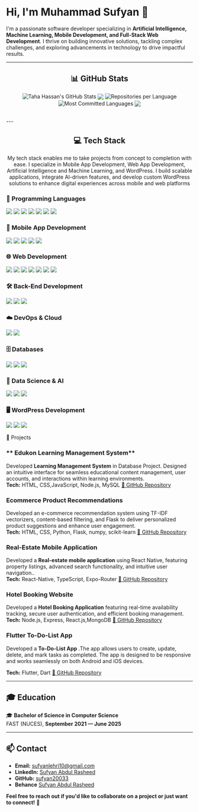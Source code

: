 # Hi, I'm Muhammad Sufyan 👋  
I'm a passionate software developer specializing in **Artificial Intelligence, Machine Learning, Mobile Development, and Full-Stack Web Development**. I thrive on building innovative solutions, tackling complex challenges, and exploring advancements in technology to drive impactful results.

---

<h2 align="center">📊 GitHub Stats</h2>
<p align="center">
  <img align="center" src="https://github-readme-stats.vercel.app/api?username=sufyan20033&theme=monokai&hide_border=false&include_all_commits=true&count_private=true" alt="Taha Hassan's GitHub Stats" />
  <img align="center" src="https://github-readme-stats.vercel.app/api/top-langs/?username=sufyan20033&theme=monokai&hide_border=false&include_all_commits=true&count_private=true&layout=compact&langs_count=90"/>
  <img align="center" src="https://github-profile-summary-cards.vercel.app/api/cards/repos-per-language?username=sufyan20033&theme=monokai" alt="Repositories per Language"/>
  <img align="center" src="https://github-profile-summary-cards.vercel.app/api/cards/most-commit-language?username=sufyan20033&theme=monokai" alt="Most Committed Languages"/>
  <img align="center" src="https://github-readme-streak-stats.herokuapp.com/?"/>
</p>
<br>
---

<h2 align="center">💻 Tech Stack</h2>
<p align="center">My tech stack enables me to take projects from concept to completion with ease. I specialize in Mobile App Development, Web App Development, Artificial Intelligence and Machine Learning, and WordPress. I build scalable applications, integrate AI-driven features, and develop custom WordPress solutions to enhance digital experiences across mobile and web platforms</p>

<p align: "center">
    <h3>🚀 Programming Languages</h3>
  <p align: "center">
    <img src="https://img.shields.io/badge/C-A8B9CC?style=flat&logo=c&logoColor=white" />
    <img src="https://img.shields.io/badge/C%2B%2B-00599C?style=flat&logo=c%2B%2B&logoColor=white" />
    <img src="https://img.shields.io/badge/C%23-239120?style=flat&logo=c-sharp&logoColor=white" />
    <img src="https://img.shields.io/badge/Python-3776AB?style=flat&logo=python&logoColor=white" />
    <img src="https://img.shields.io/badge/Java-ED8B00?style=flat&logo=openjdk&logoColor=white" />
    <img src="https://img.shields.io/badge/JavaScript-F7DF1E?style=flat&logo=javascript&logoColor=black" />
    <img src="https://img.shields.io/badge/TypeScript-3178C6?style=flat&logo=typescript&logoColor=white" />
    </p>
  </p>
  
<p align: "center">
    <h3>📱 Mobile App Development</h3>
  <p align: "center">
    <img src="https://img.shields.io/badge/React_Native-20232A?style=flat&logo=react" />
    <img src="https://img.shields.io/badge/Flutter-02569B?style=flat&logo=flutter" />
    <img src="https://img.shields.io/badge/Dart-0175C2?style=flat&logo=dart&logoColor=white" />
    <img src="https://img.shields.io/badge/Expo_Router-000000?style=flat&logo=expo&logoColor=white" />
    <img src="https://img.shields.io/badge/Android-3DDC84?style=flat&logo=android" />
    </p>
  </p>

<p align: "center">
    <h3>🌐 Web Development</h3>
  <p align: "center">
    <img src="https://img.shields.io/badge/React-20232A?style=flat&logo=react" />
    <img src="https://img.shields.io/badge/Flask-000000?style=flat&logo=flask&logoColor=white" />
    <img src="https://img.shields.io/badge/TailwindCSS-38B2AC?style=flat&logo=tailwind-css" />
    <img src="https://img.shields.io/badge/HTML5-E34F26?style=flat&logo=html5&logoColor=white" />
    <img src="https://img.shields.io/badge/CSS3-1572B6?style=flat&logo=css3&logoColor=white" />
    <img src="https://img.shields.io/badge/Bootstrap-563D7C?style=flat&logo=bootstrap&logoColor=white" />
    <img src="https://img.shields.io/badge/jQuery-0769AD?style=flat&logo=jquery&logoColor=white" />
    </p>
    </p>

<p align: "center">
    <h3>🛠️ Back-End Development</h3>
  <p align: "center">
    <img src="https://img.shields.io/badge/FastAPI-009688?style=flat&logo=fastapi&logoColor=white" />
    <img src="https://img.shields.io/badge/Node.js-339933?style=flat&logo=node.js&logoColor=white" />
    <img src="https://img.shields.io/badge/Express.js-000000?style=flat&logo=express" />
    </p>
    </p>

<p align: "center">
    <h3>☁️ DevOps & Cloud</h3>
  <p align: "center">
    <img src="https://img.shields.io/badge/AWS-232F3E?style=flat&logo=amazon-aws" />
    <img src="https://img.shields.io/badge/GoogleCloud-4285F4?style=flat&logo=google-cloud&logoColor=white" />
    </p>
    </p>

<p align: "center">
    <h3>🗄️ Databases</h3>
  <p align: "center">
    <img src="https://img.shields.io/badge/MongoDB-47A248?style=flat&logo=mongodb&logoColor=white" />
    <img src="https://img.shields.io/badge/PostgreSQL-336791?style=flat&logo=postgresql&logoColor=white" />
    <img src="https://img.shields.io/badge/MySQL-4479A1?style=flat&logo=mysql&logoColor=white" />
    </p>
    </p>

<p align: "center">
    <h3>🤖 Data Science & AI</h3>
  <p align: "center">
    <img src="https://img.shields.io/badge/NumPy-013243?style=flat&logo=numpy&logoColor=white" />
    <img src="https://img.shields.io/badge/Pandas-150458?style=flat&logo=pandas&logoColor=white" />
    <img src="https://img.shields.io/badge/scikit--learn-F7931E?style=flat&logo=scikit-learn&logoColor=white" />
    </p>
    </p>

<p align: "center">
    <h3>🖥️ WordPress Development</h3>
  <p align: "center">
    <img src="https://img.shields.io/badge/WordPress-21759B?style=flat&logo=wordpress&logoColor=white" />
    <img src="https://img.shields.io/badge/WooCommerce-96588A?style=flat&logo=woocommerce" />
    <img src="https://img.shields.io/badge/Elementor-92003B?style=flat&logo=elementor&logoColor=white" />
    </p>
</p>





 🚀 Projects  
### ** Edukon Learning Management System**  
Developed **Learning Management System** in Database Project. Designed an intuitive interface
for seamless educational content management, user accounts,
and interactions within learning environments.  
**Tech:** HTML, CSS,JavaScript, Node.js, MySQL
[🔗 GitHub Repository](https://github.com/sufyan20033/LMS-Project.git)

### **Ecommerce Product Recommendations**  
Developed an e-commerce recommendation system using TF-IDF vectorizers, content-based filtering, and Flask to deliver
personalized product suggestions and enhance user
engagement.  
**Tech:** HTML, CSS, Python, Flask, numpy, scikit-learn
[🔗 GitHub Repository](https://github.com/sufyan20033/Ecommerce-Recommendation-Project.git)

### **Real-Estate Mobile Application**  
Developed a **Real-estate mobile application** using React Native, featuring property listings, advanced search functionality, and intuitive user navigation..  
**Tech:** React-Native, TypeScript, Expo-Router
[🔗 GitHub Repository](https://github.com/sufyan20033/React-Native-Estate.git)

### **Hotel Booking Website**  
Developed a **Hotel Booking  Application**  featuring real-time availability tracking, secure user authentication, and efficient
booking management.  
**Tech:** Node.js, Express, React.js,MongoDB
[🔗 GitHub Repository](https://github.com/sufyan20033/MERN-Booking-App.git)


### **Flutter To-Do-List App**  
Developed a **To-Do-List App** .The app allows users to create, update, delete, and mark tasks as completed. The app is designed to be responsive and works seamlessly on both Android and iOS devices.

**Tech:** Flutter, Dart
[🔗 GitHub Repository](https://github.com/sufyan20033/To-Do-list-Flutter-App.git)

---

## 🎓 Education  
🎓 **Bachelor of Science in Computer Science**  
FAST (NUCES), **September 2021 — June 2025**

---

## 📫 Contact  

- **Email:** sufyanlehri10@gmail.com
- **LinkedIn:** [Sufyan Abdul Rasheed](https://www.linkedin.com/in/sufyan-abdul-rasheed-551a28210/)
- **GitHub:** [sufyan20033](https://github.com/sufyan20033)
- **Behance** [Sufyan Abdul Rasheed](https://www.behance.net/sufyanabdulr)

**Feel free to reach out if you'd like to collaborate on a project or just want to connect!** 🚀  

